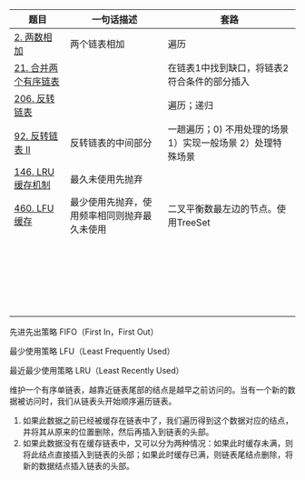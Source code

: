 | 题目                                                         | 一句话描述                                   | 套路                                                        |
| ------------------------------------------------------------ | -------------------------------------------- | ----------------------------------------------------------- |
| [2. 两数相加](https://leetcode-cn.com/problems/add-two-numbers/) | 两个链表相加                                 | 遍历                                                        |
| [21. 合并两个有序链表](https://leetcode-cn.com/problems/merge-two-sorted-lists/) |                                              | 在链表1中找到缺口，将链表2符合条件的部分插入                |
| [206. 反转链表](https://leetcode-cn.com/problems/reverse-linked-list/) |                                              | 遍历；递归                                                  |
| [92. 反转链表 II](https://leetcode-cn.com/problems/reverse-linked-list-ii/) | 反转链表的中间部分                           | 一趟遍历；0) 不用处理的场景 1）实现一般场景 2）处理特殊场景 |
| [146. LRU缓存机制](https://leetcode-cn.com/problems/lru-cache/) | 最久未使用先抛弃                             |                                                             |
| [460. LFU缓存](https://leetcode-cn.com/problems/lfu-cache/)  | 最少使用先抛弃，使用频率相同则抛弃最久未使用 | 二叉平衡数最左边的节点。使用TreeSet                         |
|                                                              |                                              |                                                             |
|                                                              |                                              |                                                             |
|                                                              |                                              |                                                             |
|                                                              |                                              |                                                             |
|                                                              |                                              |                                                             |
|                                                              |                                              |                                                             |
|                                                              |                                              |                                                             |
|                                                              |                                              |                                                             |
|                                                              |                                              |                                                             |
|                                                              |                                              |                                                             |
|                                                              |                                              |                                                             |
|                                                              |                                              |                                                             |
|                                                              |                                              |                                                             |
|                                                              |                                              |                                                             |
|                                                              |                                              |                                                             |
|                                                              |                                              |                                                             |
|                                                              |                                              |                                                             |
|                                                              |                                              |                                                             |
|                                                              |                                              |                                                             |
|                                                              |                                              |                                                             |
|                                                              |                                              |                                                             |
|                                                              |                                              |                                                             |
|                                                              |                                              |                                                             |

先进先出策略 FIFO（First In，First Out）

最少使用策略 LFU（Least Frequently Used）

最近最少使用策略 LRU（Least Recently Used）



维护一个有序单链表，越靠近链表尾部的结点是越早之前访问的。当有一个新的数据被访问时，我们从链表头开始顺序遍历链表。

1. 如果此数据之前已经被缓存在链表中了，我们遍历得到这个数据对应的结点，并将其从原来的位置删除，然后再插入到链表的头部。
2. 如果此数据没有在缓存链表中，又可以分为两种情况：如果此时缓存未满，则将此结点直接插入到链表的头部；如果此时缓存已满，则链表尾结点删除，将新的数据结点插入链表的头部。